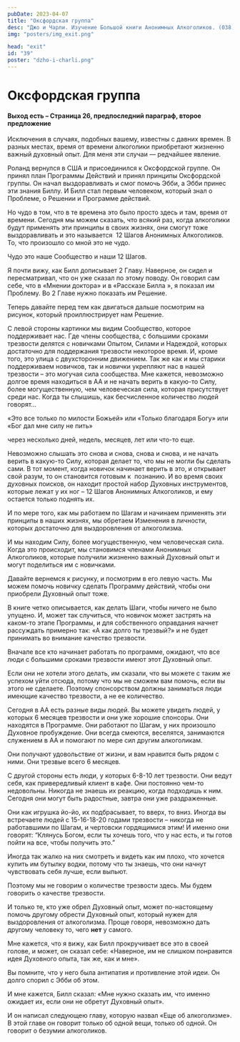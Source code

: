 ```yaml
---
pubDate: 2023-04-07
title: "Оксфордская группа"
desc: "Джо и Чарли. Изучение Большой книги Анонимных Алкоголиков. (038)"
img: "posters/img_exit.png"

head: "exit"
id: "39"
poster: "dzho-i-charli.png"
---
```


# Оксфордская группа

#### Выход есть – Страница 26, предпоследний параграф, второе предложение

Исключения в случаях, подобных вашему, известны с давних времен. В разных местах, время от времени алкоголики приобретают жизненно важный духовный опыт. Для меня эти случаи — редчайшее явление.

Роланд вернулся в США и присоединился к Оксфордской группе. Он принял план Программы Действий и принял принципы Оксфордской группы. Он начал выздоравливать и смог помочь Эбби, а Эбби принес эти знания Биллу. И Билл стал первым человеком, который знал о Проблеме, о Решении и Программе действий.

Но чудо в том, что в те времена это было просто здесь и там, время от времени. Сегодня мы можем сказать, что всякий раз, когда алкоголики будут применять эти принципы в своих жизнях, они смогут тоже выздоравливать и это называется  12 Шагов Анонимных Алкоголиков. То, что произошло со мной это не чудо.

Чудо это наше Сообщество и наши 12 Шагов.

Я почти вижу, как Билл дописывает 2 Главу. Наверное, он сидел и пересматривал, что он уже сказал по этому поводу. Он говорил сам себе, что в «Мнении доктора» и в «Рассказе Билла », я показал им Проблему. Во 2 Главе нужно показать им Решение.

Теперь давайте перед тем как двигаться дальше посмотрим на рисунок, который проиллюстрирует нам Решение.

С левой стороны картинки мы видим Сообщество, которое поддерживает нас. Где члены сообщества, с большими сроками трезвости делятся с новичками Опытом, Силами и Надеждой, которых достаточно для поддержания трезвости некоторое время. И, кроме того, это улица с двухсторонним движением. Так же как и мы старики поддерживаем новичков, так и новички укрепляют нас в нашей трезвости – это могучая сила сообщества. Мне кажется, невозможно долгое время находиться в АА и не начать верить в какую-то Силу, более могущественную, чем человеческая сила, которая присутствует среди нас. Когда ты слышишь, как бесчисленное количество людей говорят…

«Это все только по милости Божьей» или «Только благодаря Богу» или «Бог дал мне силу не пить»

через несколько дней, недель, месяцев, лет или что-то еще.

Невозможно слышать это снова и снова, снова и снова, и не начать верить в какую-то Силу, которая делает то, что мы не могли бы сделать сами. В тот момент, когда новичок начинает верить в это, и открывает свой разум, то он становится готовым к  познанию. И во время своих духовных поисков, он находит простой набор Духовных инструментов, которые лежат у их ног – 12 Шагов Анонимных Алкоголиков, и ему остается только поднять их.

И по мере того, как мы работаем по Шагам и начинаем применять эти принципы в наших жизнях, мы обретаем Изменения в личности, которых достаточно для выздоровления от алкоголизма.

И мы находим Силу, более могущественную, чем человеческая сила. Когда это происходит, мы становимся членами Анонимных Алкоголиков, которые получили жизненно важный Духовный опыт и могут поделиться им с новичками.

Давайте вернемся к рисунку, и посмотрим в его левую часть. Мы можем помочь новичку сделать Программу действий, чтобы они приобрели Духовный опыт тоже.

В книге четко описывается, как делать Шаги, чтобы ничего не было упущено. И, может так случиться, что новичок может застрять на каком-то этапе Программы, и для собственного оправдания начнет рассуждать примерно так: «А как долго ты трезвый?» и не будет принимать во внимание качество трезвости.

Вначале все кто начинает работать по программе, ожидают, что все люди с большими сроками трезвости имеют этот Духовный опыт.

Если они не хотели этого делать, им сказали, что вы можете с таким же успехом уйти отсюда, потому что мы не сможем вам помочь, если вы этого не сделаете. Поэтому спонсорством должны заниматься люди имеющие качество трезвости, а не ее количество.

Сегодня в АА есть разные виды людей. Вы можете увидеть людей, у которых 6 месяцев трезвости и они уже хорошие спонсоры. Они находятся в Программе. Они работают по Шагам, у них произошло Духовное пробуждение. Они всегда смеются, веселятся, занимаются служением в АА и помогают по мере сил другим алкоголикам.

Они получают удовольствие от жизни, и вам нравится быть рядом с ними. Они трезвые всего 6 месяцев.

С другой стороны есть люди, у которых 6-8-10 лет трезвости. Они ведут себя, как привередливый клиент в кафе. Они постоянно чем-то недовольны. Никогда не знаешь их реакцию, когда подходишь к ним. Сегодня они могут быть радостные, завтра они уже раздраженные.

Они как игрушка йо-йо, их подбрасывает, то вверх, то вниз. Иногда вы встречаете людей с 15-16-18-20 годами трезвости – никогда не работавшими по Шагам, и чертовски гордящимися этим! И именно они говорят: “Клянусь Богом, если ты хочешь того, что у нас есть, и ты готов пойти на все, чтобы получить это.”

Иногда так жалко на них смотреть и видеть как им плохо, что хочется купить им бутылку водки, потому что ты знаешь, что они начнут чувствовать себя лучше, если выпьют.

Поэтому мы не говорим о количестве трезвости здесь. Мы будем говорить о качестве трезвости.

И только те, кто уже обрел Духовный опыт, может по-настоящему помочь другому обрести Духовный опыт, который нужен для выздоровления от алкоголизма. Проще говоря, невозможно дать другому человеку то, чего **нет** у самого.

Мне кажется, что я вижу, как Билл прокручивает все это в своей голове, и может, он сказал себе: «Наверное, им не слишком понравится идея Духовного опыта, так же, как и мне».

Вы помните, что у него была антипатия и противление этой идеи. Он долго спорил с Эбби об этом.

И мне кажется, Билл сказал: «Мне нужно сказать им, что именно ожидает их, если они не обретут Духовный опыт».

И он написал следующею главу, которую назвал «Еще об алкоголизме». В этой главе он говорит только об одной вещи, только об одной. Он говорит о безумии алкоголиков.
